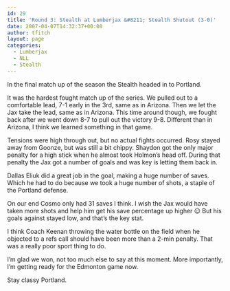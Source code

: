 ```yaml
---
id: 29
title: 'Round 3: Stealth at Lumberjax &#8211; Stealth Shutout (3-0)'
date: 2007-04-07T14:32:37+00:00
author: tfitch
layout: page
categories:
  - Lumberjax
  - NLL
  - Stealth
---
```

In the final match up of the season the Stealth headed in to Portland.

It was the hardest fought match up of the series. We pulled out to a comfortable lead, 7-1 early in the 3rd, same as in Arizona. Then we let the Jax take the lead, same as in Arizona. This time around though, we fought back after we went down 8-7 to pull out the victory 9-8. Different than in Arizona, I think we learned something in that game.

Tensions were high through out, but no actual fights occurred. Rosy stayed away from Goonze, but was still a bit chippy. Shaydon got the only major penalty for a high stick when he almost took Holmon&#8217;s head off. During that penalty the Jax got a number of goals and was key is letting them back in.

Dallas Eliuk did a great job in the goal, making a huge number of saves. Which he had to do because we took a huge number of shots, a staple of the Portland defense.

On our end Cosmo only had 31 saves I think. I wish the Jax would have taken more shots and help him get his save percentage up higher 😉 But his goals against stayed low, and that&#8217;s the key stat.

I think Coach Keenan throwing the water bottle on the field when he objected to a refs call should have been more than a 2-min penalty. That was a really poor sport thing to do.

I&#8217;m glad we won, not too much else to say at this moment. More importantly, I&#8217;m getting ready for the Edmonton game now.

Stay classy Portland.
